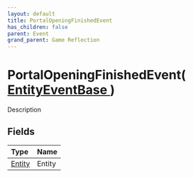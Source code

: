 ```yaml
---
layout: default
title: PortalOpeningFinishedEvent
has_children: false
parent: Event
grand_parent: Game Reflection
---
```

# PortalOpeningFinishedEvent( [ EntityEventBase ](/riftbreaker-wiki/docs/game-reflection/events/entity_event_base/) )
Description 

## Fields

| Type | Name |
|:----------|:--------------|
| [Entity](/riftbreaker-wiki/docs/game-reflection/classes/entity/) | Entity |

